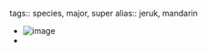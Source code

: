 tags:: species, major, super
alias:: jeruk, mandarin

- ![image](https://peach-geographical-bat-397.mypinata.cloud/ipfs/QmNzXGidJgbHngBizMtfwyKp5C86nvUrxriR4ecbmELix6)
-